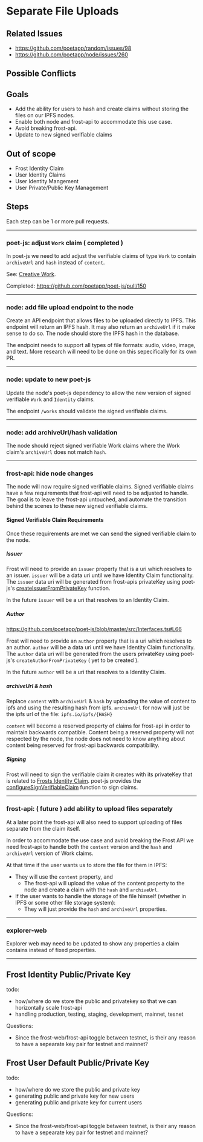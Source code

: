 # Separate File Uploads

## Related Issues
- https://github.com/poetapp/random/issues/98
- https://github.com/poetapp/node/issues/260

## Possible Conflicts

## Goals

* Add the ability for users to hash and create claims without storing the files on our IPFS nodes.
* Enable both node and frost-api to accommodate this use case.
* Avoid breaking frost-api.
* Update to new signed verifiable claims
 
## Out of scope

* Frost Identity Claim
* User Identity Claims
* User Identity Mangement
* User Private/Public Key Management

## Steps

Each step can be 1 or more pull requests.

---- 

### poet-js: adjust `Work` claim ( completed )

In poet-js we need to add adjust the verifiable claims of type `Work` to contain `archiveUrl` and `hash` instead of `content`.

See: [Creative Work](https://github.com/poetapp/random/blob/master/claim-types/creative-work.md).

Completed: https://github.com/poetapp/poet-js/pull/150

----

### node: add file upload endpoint to the node

Create an API endpoint that allows files to be uploaded directly to IPFS. This endpoint will return an IPFS hash. It may also return an `archiveUrl` if it make sense to do so. The node should store the IPFS hash in the database.

The endpoint needs to support all types of file formats: audio, video, image, and text. More research will need to be done on this sepecifically for its own PR.

---- 

### node: update to new poet-js

Update the node's poet-js dependency to allow the new version of signed verifiable `Work` and `Identity` claims.

The endpoint `/works` should validate the signed verifiable claims.

----

### node: add archiveUrl/hash validation

The node should reject signed verifiable Work claims where the Work claim's `archiveUrl` does not match `hash`.

---- 

### frost-api: hide node changes

The node will now require signed verifiable claims. Signed verifiable claims have a few requirements that frost-api will need to be adjusted to handle. The goal is to leave the frost-api untouched, and automate the transition behind the scenes to these new signed verifiable claims.

#### Signed Verifiable Claim Requirements

Once these requirements are met we can send the signed verifiable claim to the node.

##### Issuer

Frost will need to provide an `issuer` property that is a uri which resolves to an issuer. `issuer` will be a data uri until we have Identity Claim functionality. The `issuer` data uri will be generated from frost-apis privateKey using poet-js's [createIssuerFromPrivateKey](https://github.com/poetapp/poet-js/blob/master/src/util/KeyHelper.ts#L106) function.

In the future `issuer` will be a uri that resolves to an Identity Claim.

##### Author

https://github.com/poetapp/poet-js/blob/master/src/Interfaces.ts#L66

Frost will need to provide an `author` property that is a uri which resolves to an author. `author` will be a data uri until we have Identity Claim functionality. The `author` data uri will be generated from the users privateKey using poet-js's `createAuthorFromPrivateKey` ( yet to be created ).

In the future `author` will be a uri that resolves to a Identity Claim.

##### archiveUrl & hash

Replace `content` with `archiveUrl` & `hash` by uploading the value of content to ipfs and using the resulting hash from ipfs. `archiveUrl` for now will just be the ipfs url of the file: `ipfs.io/ipfs/{HASH}`

`content` will become a reserved property of claims for frost-api in order to maintain backwards compatible. Content being a reserved property will not respected by the node, the node does not need to know anything about content being reserved for frost-api backwards compatibility.

##### Signing

Frost will need to sign the verifiable claim it creates with its privateKey that is related to [Frosts Identity Claim](#frost-identity-claim). poet-js provides the [configureSignVerifiableClaim](https://github.com/poetapp/poet-js/blob/master/src/VerifiableClaimSigner.ts#L48) function to sign claims.

----

### frost-api: ( future ) add ability to upload files separately 

At a later point the frost-api will also need to support uploading of files separate from the claim itself.

In order to accommodate the use case and avoid breaking the Frost API we need frost-api to handle both the `content` version and the `hash` and `archiveUrl` version of Work claims.

At that time if the user wants us to store the file for them in IPFS:
* They will use the `content` property, and
  * The frost-api will upload the value of the content property to the node and create a claim with the `hash` and `archiveUrl`.
* If the user wants to handle the storage of the file himself (whether in IPFS or some other file storage system):
  * They will just provide the `hash` and `archiveUrl` properties.


---- 

### explorer-web

Explorer web may need to be updated to show any properties a claim contains instead of fixed properties.

----

## Frost Identity Public/Private Key

todo:

* how/where do we store the public and privatekey so that we can horizontally scale frost-api
* handling production, testing, staging, development, mainnet, tesnet

Questions:
* Since the frost-web/frost-api toggle between testnet, is their any reason to have a sepearate key pair for testnet and mainnet?

## Frost User Default Public/Private Key

todo:

* how/where do we store the public and private key
* generating public and private key for new users
* generating public and private key for current users

Questions:
* Since the frost-web/frost-api toggle between testnet, is their any reason to have a sepearate key pair for testnet and mainnet?
